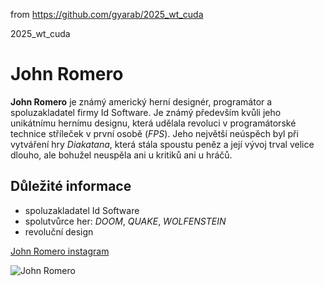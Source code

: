 from <https://github.com/gyarab/2025_wt_cuda>

2025_wt_cuda

# John Romero

**John Romero** je známý americký herní designér, programátor a spoluzakladatel firmy Id Software. Je známý především kvůli jeho unikátnímu hernímu designu, která udělala revoluci v programátorské technice stříleček v první osobě (*FPS*). Jeho největší neúspěch byl při vytváření hry *Diakatana*, která stála spoustu peněz a její vývoj trval velice dlouho, ale bohužel neuspěla ani u kritiků ani u hráčů.

## Důležité informace
- spoluzakladatel Id Software
- spolutvůrce her: *DOOM*, *QUAKE*, *WOLFENSTEIN*
- revoluční design

[John Romero instagram](https://www.instagram.com/theromero/?hl=cs)

![John Romero](https://encrypted-tbn1.gstatic.com/licensed-image?q=tbn:ANd9GcQB-zc-fLfo2SIpd_AdNeJ-OQoKUBxGR6NxGKDj-O6JAcdcmAeXmE0WKQ8A9DQiatBke54OLac_CFasAKk)
